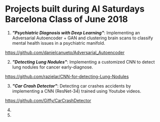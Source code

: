 # Projects built during AI Saturdays Barcelona Class of June 2018

1) ***"Psychiatric Diagnosis with Deep Learning"***: Implementing an Adversarial Autoencoder + GAN and clustering brain scans to classify mental health issues in a psychiatric manifold.

https://github.com/danielcanueto/Adversarial_Autoencoder

2) ***"Detecting Lung Nodules"***: Implementing a customized CNN to detect lung nodules for cancer early-diagnose.

https://github.com/razielar/CNN-for-detecting-Lung-Nodules

3) ***"Car Crash Detector"***: Detecting car crashes accidents by implementing a CNN (ResNet-34) trained using Youtube videos.

https://github.com/Giffy/CarCrashDetector

4)

5)

